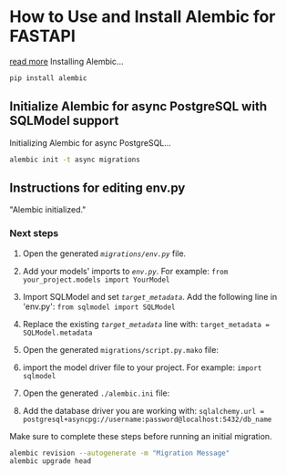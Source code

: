 # How to Use and Install Alembic for FASTAPI

[read more](https://testdriven.io/blog/fastapi-sqlmodel/)
Installing Alembic...

```bash
pip install alembic
```

## Initialize Alembic for async PostgreSQL with SQLModel support

Initializing Alembic for async PostgreSQL...

```bash
alembic init -t async migrations
```

## Instructions for editing env.py

"Alembic initialized."

### Next steps

1. Open the generated *`migrations/env.py`* file.
2. Add your models' imports to *`env.py`*. For example:
`from your_project.models import YourModel`

3. Import SQLModel and set *`target_metadata`*. Add the following line in 'env.py':
`from sqlmodel import SQLModel`

4. Replace the existing *`target_metadata`* line with:
`target_metadata = SQLModel.metadata`

5. Open the generated `migrations/script.py.mako` file:

6. import the model driver file to your project. For example:
`import sqlmodel`

7. Open the generated `./alembic.ini` file:

6. Add the database driver you are working with:
`sqlalchemy.url = postgresql+asyncpg://username:password@localhost:5432/db_name`

Make sure to complete these steps before running an initial migration.

```bash
alembic revision --autogenerate -m "Migration Message"
alembic upgrade head
```
